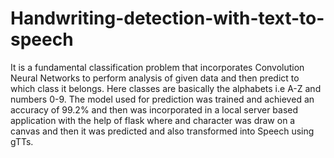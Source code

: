 # Handwriting-detection-with-text-to-speech
It is a fundamental classification problem that incorporates Convolution Neural Networks to perform analysis of given data and then predict to which class it belongs. Here classes are basically the alphabets i.e A-Z and numbers 0-9. The model used for prediction was trained and achieved an accuracy of 99.2% and then was incorporated in a local server based application with the help of flask where and character was draw on a canvas and then it was predicted and also transformed into Speech using gTTs.
